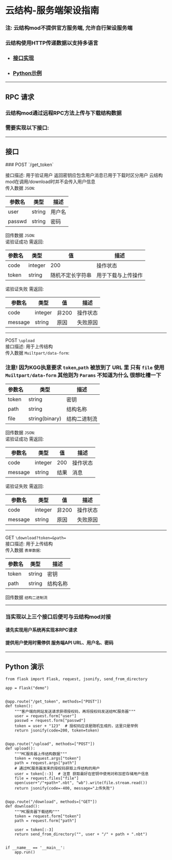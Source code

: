 # 云结构-服务端架设指南
### 注: 云结构mod不提供官方服务端, 允许自行架设服务端
### 云结构使用HTTP传递数据以支持多语言
+ ### [接口实现](#interface)
+ ### [Python示例](#python)

---

## RPC 请求
### 云结构mod通过远程RPC方法上传与下载结构数据
### 需要实现以下接口:

---

<h2 id="interface">接口</h2>
### POST `/get_token`  

接口描述: 用于验证用户 返回密钥应包含用户消息已用于下载时区分用户 云结构mod在调用/download时并不会传入用户信息  
传入数据 `JSON`:  

| 参数名    | 类型     | 描述          |
|--------|--------|-------------|
| user   | string | 用户名         |
| passwd | string | 密码          |

回传数据 `JSON`:  
诺验证成功 需返回:

| 参数名   | 类型      | 值        | 描述        |
|-------|---------|----------|-----------|
| code  | integer | 200      | 操作状态      |
| token | string  | 随机不定长字符串 | 用于下载与上传操作 |

诺验证失败 需返回:

| 参数名     | 类型      | 值    | 描述         |
|---------|---------|------|------------|
| code    | integer | 非200 | 操作状态       |
| message | string  | 原因   | 失败原因       |

---

POST `\upload`  
接口描述: 用于上传结构  
传入数据 `Muiltpart/data-form`:   
### 注意! 因为KGG执意要求 `token`,`path` 被放到了 URL 里 只有 `file` 使用 `Muiltpart/data-form` 其他则为 `Params` 不知道为什么 很想吐槽一下

| 参数名   | 类型             | 描述     |
|-------|----------------|--------|
| token | string         | 密钥     |
| path  | string         | 结构名称   |
| file  | string(binary) | 结构二进制流 |

回传数据 `JSON`:  
诺验证成功 需返回:

| 参数名     | 类型      | 值   | 描述   |
|---------|---------|-----|------|
| code    | integer | 200 | 操作状态 |
| message | string  | 结果  | 消息   |

诺验证失败 需返回:

| 参数名     | 类型      | 值    | 描述   |
|---------|---------|------|------|
| code    | integer | 非200 | 操作状态 |
| message | string  | 原因   | 失败原因 |

---

GET `\download?token=&path=`  
接口描述: 用于上传结构  
传入数据 `表单数据`:  

| 参数名   | 类型       | 描述   |
|-------|----------|------|
| token | string   | 密钥   |
| path  | string   | 结构名称 |

回传数据 `结构二进制流`  

---
### 当实现以上三个接口后便可与云结构mod对接
#### 请先实现用户系统再实现本RPC请求
#### 提供用户使用时需停供 服务端API URL、用户名、密码

---
<h2 id="python">Python 演示</h2>

    from flask import Flask, request, jsonify, send_from_directory
    
    app = Flask("demo")
    
    
    @app.route("/get_token", methods=["POST"])
    def token():
        """客户端向网站发送请求获得授权码，再将授权码发送给MC服务器"""
        user = request.form["user"]
        passwd = request.form["passwd"]
        token = user + "123"  # 授权码应该是随机生成的，这里只是举例
        return jsonify(code=200, token=token)
    
    
    @app.route("/upload", methods=["POST"])
    def upload():
        """MC服务器上传结构数据"""
        token = request.args["token"]
        path = request.args["path"]
        # 通过MC服务器发来的授权码获取上传结构的用户
        user = token[:-3]  # 注意 获取最好在密钥中使用对称加密存储用户信息
        file = request.files["file"]
        open(user+"/"+path+".nbt", "wb").write(file.stream.read())
        return jsonify(code=-400, message="上传失败")
    
    
    @app.route("/download", methods=["GET"])
    def download():
        """MC服务器下载结构"""
        token = request.form["token"]
        path = request.form["path"]
    
        user = token[:-3]
        return send_from_directory("", user + "/" + path + ".nbt")
    
    
    if __name__ == '__main__':
        app.run()
